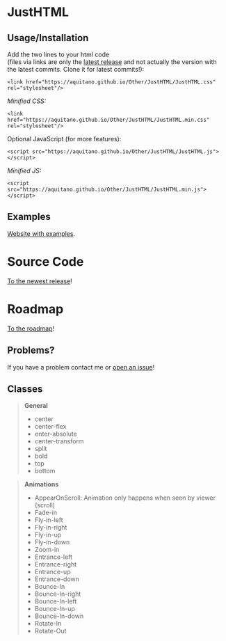 # JustHTML

## **Usage/Installation**
Add the two lines to your html code <br />(files via links are only the <a href="https://github.com/Aquitano/JustHTML/releases/latest">latest release</a> and not actually the version with the latest commits. Clone it for latest commits!): <br />
```shell
<link href="https://aquitano.github.io/Other/JustHTML/JustHTML.css" rel="stylesheet"/>
```
_Minified CSS:_
```shell
<link href="https://aquitano.github.io/Other/JustHTML/JustHTML.min.css" rel="stylesheet"/>
```
Optional JavaScript (for more features): <br />
```shell
<script src="https://aquitano.github.io/Other/JustHTML/JustHTML.js"></script>
```
_Minified JS:_
```shell
<script src="https://aquitano.github.io/Other/JustHTML/JustHTML.min.js"></script>
```

## **Examples** 
<a href="https://aquitano.github.io/Other/JustHTML/examples">Website with examples</a>.

# **Source Code**
<a href="https://github.com/Aquitano/JustHTML/releases/latest">To the newest release</a>!

# **Roadmap**
<a href="https://trello.com/b/U4zyGVv3/roadmap">To the roadmap</a>!

## **Problems?** 
If you have a problem contact me or <a href="https://github.com/Aquitano/JustHTML/issues">open an issue</a>!

## **Classes**

> **General**
> - center <br />
> - center-flex <br />
> - enter-absolute <br />
> - center-transform <br />
> - split <br />
> - bold <br />
> - top <br />
> - bottom <br />

> **Animations**
> - AppearOnScroll: Animation only happens when seen by viewer (scroll) <br />
> - Fade-in <br />
> - Fly-in-left <br />
> - Fly-in-right <br />
> - Fly-in-up <br />
> - Fly-in-down <br />
> - Zoom-in <br />
> - Entrance-left <br />
> - Entrance-right <br />
> - Entrance-up <br />
> - Entrance-down <br />
> - Bounce-In <br />
> - Bounce-In-right <br />
> - Bounce-In-left <br />
> - Bounce-In-up <br />
> - Bounce-In-down <br />
> - Rotate-In <br />
> - Rotate-Out <br />
